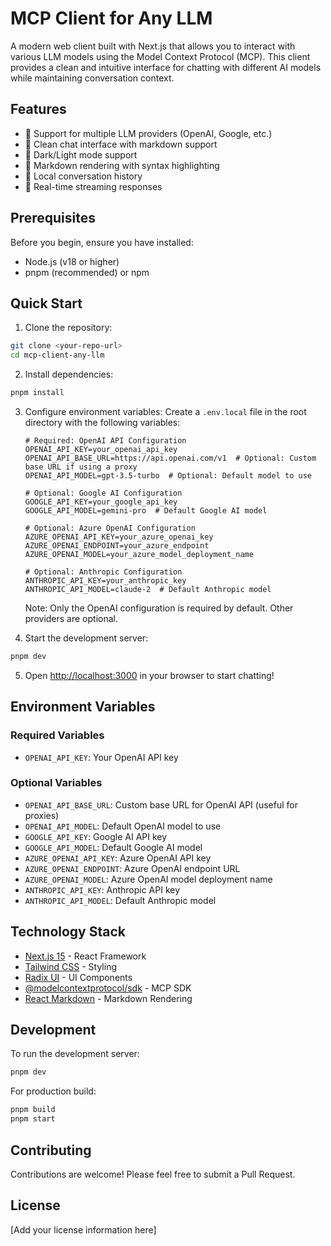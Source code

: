 # MCP Client for Any LLM

A modern web client built with Next.js that allows you to interact with various LLM models using the Model Context Protocol (MCP). This client provides a clean and intuitive interface for chatting with different AI models while maintaining conversation context.

## Features

- 🤖 Support for multiple LLM providers (OpenAI, Google, etc.)
- 💬 Clean chat interface with markdown support
- 🌙 Dark/Light mode support
- 📝 Markdown rendering with syntax highlighting
- 💾 Local conversation history
- 🔄 Real-time streaming responses

## Prerequisites

Before you begin, ensure you have installed:
- Node.js (v18 or higher)
- pnpm (recommended) or npm

## Quick Start

1. Clone the repository:
```bash
git clone <your-repo-url>
cd mcp-client-any-llm
```

2. Install dependencies:
```bash
pnpm install
```

3. Configure environment variables:
   Create a `.env.local` file in the root directory with the following variables:

   ```env
   # Required: OpenAI API Configuration
   OPENAI_API_KEY=your_openai_api_key
   OPENAI_API_BASE_URL=https://api.openai.com/v1  # Optional: Custom base URL if using a proxy
   OPENAI_API_MODEL=gpt-3.5-turbo  # Optional: Default model to use

   # Optional: Google AI Configuration
   GOOGLE_API_KEY=your_google_api_key
   GOOGLE_API_MODEL=gemini-pro  # Default Google AI model

   # Optional: Azure OpenAI Configuration
   AZURE_OPENAI_API_KEY=your_azure_openai_key
   AZURE_OPENAI_ENDPOINT=your_azure_endpoint
   AZURE_OPENAI_MODEL=your_azure_model_deployment_name

   # Optional: Anthropic Configuration
   ANTHROPIC_API_KEY=your_anthropic_key
   ANTHROPIC_API_MODEL=claude-2  # Default Anthropic model
   ```

   Note: Only the OpenAI configuration is required by default. Other providers are optional.

4. Start the development server:
```bash
pnpm dev
```

5. Open [http://localhost:3000](http://localhost:3000) in your browser to start chatting!

## Environment Variables

### Required Variables
- `OPENAI_API_KEY`: Your OpenAI API key

### Optional Variables
- `OPENAI_API_BASE_URL`: Custom base URL for OpenAI API (useful for proxies)
- `OPENAI_API_MODEL`: Default OpenAI model to use
- `GOOGLE_API_KEY`: Google AI API key
- `GOOGLE_API_MODEL`: Default Google AI model
- `AZURE_OPENAI_API_KEY`: Azure OpenAI API key
- `AZURE_OPENAI_ENDPOINT`: Azure OpenAI endpoint URL
- `AZURE_OPENAI_MODEL`: Azure OpenAI model deployment name
- `ANTHROPIC_API_KEY`: Anthropic API key
- `ANTHROPIC_API_MODEL`: Default Anthropic model

## Technology Stack

- [Next.js 15](https://nextjs.org/) - React Framework
- [Tailwind CSS](https://tailwindcss.com/) - Styling
- [Radix UI](https://www.radix-ui.com/) - UI Components
- [@modelcontextprotocol/sdk](https://www.npmjs.com/package/@modelcontextprotocol/sdk) - MCP SDK
- [React Markdown](https://github.com/remarkjs/react-markdown) - Markdown Rendering

## Development

To run the development server:

```bash
pnpm dev
```

For production build:

```bash
pnpm build
pnpm start
```

## Contributing

Contributions are welcome! Please feel free to submit a Pull Request.

## License

[Add your license information here]
